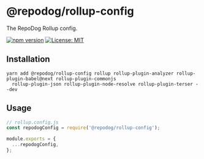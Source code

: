 # @repodog/rollup-config

The RepoDog Rollup config.

[![npm version](https://badge.fury.io/js/%40repodog%2Frollup-config.svg)](https://badge.fury.io/js/%40repodog%2Frollup-config)
[![License: MIT](https://img.shields.io/badge/License-MIT-yellow.svg)](LICENSE)

## Installation

```shell
yarn add @repodog/rollup-config rollup rollup-plugin-analyzer rollup-plugin-babel@next rollup-plugin-commonjs
  rollup-plugin-json rollup-plugin-node-resolve rollup-plugin-terser --dev
```

## Usage

```javascript
// rollup.config.js
const repodogConfig = require('@repodog/rollup-config');

module.exports = {
  ...repodogConfig,
};
```
